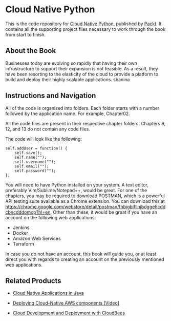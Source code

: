 # Cloud Native Python
This is the code repository for [Cloud Native Python](https://www.packtpub.com/application-development/cloud-native-python?utm_source=github&utm_medium=repository&utm_campaign=9781787129313), published by [Packt](https://www.packtpub.com/?utm_source=github). It contains all the supporting project files necessary to work through the book from start to finish.
## About the Book
Businesses today are evolving so rapidly that having their own infrastructure to support their expansion is not feasible. As a result, they have been resorting to the elasticity of the cloud to provide a platform to build and deploy their highly scalable applications.
shanina

## Instructions and Navigation
All of the code is organized into folders. Each folder starts with a number followed by the application name. For example, Chapter02.

All the code files are present in their respective chapter folders.
Chapters 9, 12, and 13 do not contain any code files.

The code will look like the following:
```
self.addUser = function() {
    self.save();
    self.name(""); 
    self.username(""); 
    self.email("");
    self.password("");
};
```

You will need to have Python installed on your system. A text editor, preferably
Vim/Sublime/Notepad++, would be great. For one of the chapters, you may be required to
download POSTMAN, which is a powerful API testing suite available as a Chrome
extension. You can download this at https://chrome.google.com/webstore/detail/postman/fhbjgbiflinjbdggehcddcbncdddomop?hl=en.
Other than these, it would be great if you have an account on the following web applications:

* Jenkins
* Docker
* Amazon Web Services
* Terraform

In case you do not have an account, this book will guide you, or at least direct you with
regards to creating an account on the previously mentioned web applications.

## Related Products
* [Cloud Native Applications in Java](https://www.packtpub.com/application-development/cloud-native-applications-java?utm_source=github&utm_medium=repository&utm_campaign=9781787124349)

* [Deploying Cloud-Native AWS components [Video]](https://www.packtpub.com/virtualization-and-cloud/deploying-cloud-native-aws-components-video?utm_source=github&utm_medium=repository&utm_campaign=9781788299756)

* [Cloud Development and Deployment with CloudBees](https://www.packtpub.com/virtualization-and-cloud/cloud-development-and-deployment-cloudbees?utm_source=github&utm_medium=repository&utm_campaign=9781783281633)
